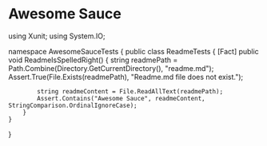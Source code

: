 # Awesome Sauce
using Xunit;
using System.IO;

namespace AwesomeSauceTests
{
    public class ReadmeTests
    {
        [Fact]
        public void ReadmeIsSpelledRight()
        {
            string readmePath = Path.Combine(Directory.GetCurrentDirectory(), "readme.md");
            Assert.True(File.Exists(readmePath), "Readme.md file does not exist.");

            string readmeContent = File.ReadAllText(readmePath);
            Assert.Contains("Awesome Sauce", readmeContent, StringComparison.OrdinalIgnoreCase);
        }
    }
}